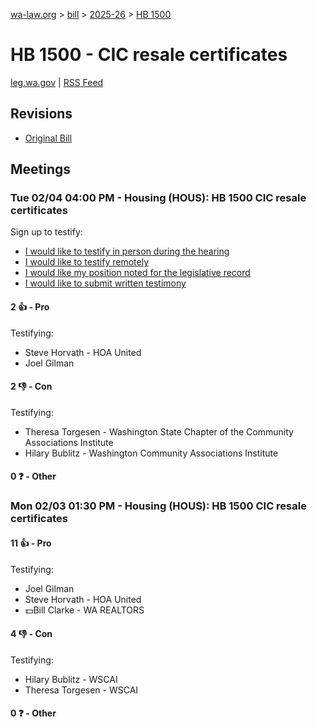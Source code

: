 [wa-law.org](/) > [bill](/bill/) > [2025-26](/bill/2025-26/) > [HB 1500](/bill/2025-26/hb/1500/)

# HB 1500 - CIC resale certificates
[leg.wa.gov](https://app.leg.wa.gov/billsummary?BillNumber=1500&Year=2025&Initiative=false) | [RSS Feed](./rss.xml)

## Revisions
* [Original Bill](1/)

## Meetings
### Tue 02/04 04:00 PM - Housing (HOUS): HB 1500 CIC resale certificates
Sign up to testify:
* [I would like to testify in person during the hearing](https://app.leg.wa.gov/csi/Testifier/Add?chamber=House&mId=32645&aId=163271&caId=25518&tId=1)
* [I would like to testify remotely](https://app.leg.wa.gov/csi/Testifier/Add?chamber=House&mId=32645&aId=163271&caId=25518&tId=2)
* [I would like my position noted for the legislative record](https://app.leg.wa.gov/csi/Testifier/Add?chamber=House&mId=32645&aId=163271&caId=25518&tId=3)
* [I would like to submit written testimony](https://app.leg.wa.gov/csi/Testifier/Add?chamber=House&mId=32645&aId=163271&caId=25518&tId=4)

#### 2 👍 - Pro
Testifying:
* Steve Horvath - HOA United
* Joel Gilman

#### 2 👎 - Con
Testifying:
* Theresa Torgesen - Washington State Chapter of the Community Associations Institute
* Hilary Bublitz - Washington Community Associations Institute

#### 0 ❓ - Other

### Mon 02/03 01:30 PM - Housing (HOUS): HB 1500 CIC resale certificates
#### 11 👍 - Pro
Testifying:
* Joel Gilman
* Steve Horvath - HOA United
* 💵Bill Clarke - WA REALTORS

#### 4 👎 - Con
Testifying:
* Hilary Bublitz - WSCAI
* Theresa Torgesen - WSCAI

#### 0 ❓ - Other
